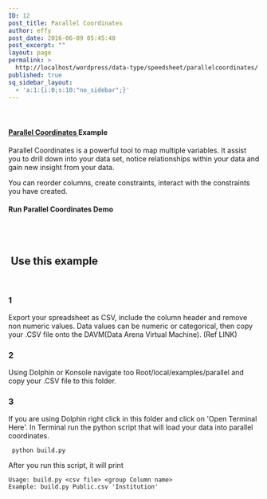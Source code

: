 ```yaml
---
ID: 12
post_title: Parallel Coordinates
author: effy
post_date: 2016-06-09 05:45:48
post_excerpt: ""
layout: page
permalink: >
  http://localhost/wordpress/data-type/speedsheet/parallelcoordinates/
published: true
sq_sidebar_layout:
  - 'a:1:{i:0;s:10:"no_sidebar";}'
---
```

<div class="entry-content">
<div id="pl-12">
<div id="pg-12-0" class="panel-grid">
<div class="panel-row-style" style="padding: 20px 0;">
<div id="pgc-12-0-0" class="panel-grid-cell">
<div id="panel-12-0-0-0" class="so-panel widget widget_sow-slider panel-first-child panel-last-child" data-index="0">
<div class="so-widget-sow-slider so-widget-sow-slider-default-abf3e628296a">
<div class="sow-slider-base " style="display: none;">
<ul class="sow-slider-images" data-settings="{&quot;pagination&quot;:true,&quot;speed&quot;:800,&quot;timeout&quot;:8000,&quot;swipe&quot;:true}">
 	<li class="sow-slider-image">
<div class="sow-slider-image-container">
<div class="sow-slider-image-wrapper" style="max-width: 2552px;">

<img class="attachment-full size-full" src="http://localhost/wordpress/wp-content/uploads/2016/07/parallelCoordinates02-1.jpg" sizes="(max-width: 2552px) 100vw, 2552px" srcset="http://localhost/wordpress/wp-content/uploads/2016/07/parallelCoordinates02-1.jpg 2552w, http://localhost/wordpress/wp-content/uploads/2016/07/parallelCoordinates02-1-300x200.jpg 300w, http://localhost/wordpress/wp-content/uploads/2016/07/parallelCoordinates02-1-768x512.jpg 768w, http://localhost/wordpress/wp-content/uploads/2016/07/parallelCoordinates02-1-1024x683.jpg 1024w, http://localhost/wordpress/wp-content/uploads/2016/07/parallelCoordinates02-1-830x553.jpg 830w, http://localhost/wordpress/wp-content/uploads/2016/07/parallelCoordinates02-1-230x153.jpg 230w, http://localhost/wordpress/wp-content/uploads/2016/07/parallelCoordinates02-1-350x233.jpg 350w, http://localhost/wordpress/wp-content/uploads/2016/07/parallelCoordinates02-1-480x320.jpg 480w, http://localhost/wordpress/wp-content/uploads/2016/07/parallelCoordinates02-1-272x182.jpg 272w" alt="parallelCoordinates02" width="2552" height="1701" />

</div>
</div></li>
 	<li class="sow-slider-image">
<div class="sow-slider-image-container">
<div class="sow-slider-image-wrapper" style="max-width: 2552px;"><img class="attachment-full size-full" src="http://localhost/wordpress/wp-content/uploads/2016/07/controller01.jpg" sizes="(max-width: 2552px) 100vw, 2552px" srcset="http://localhost/wordpress/wp-content/uploads/2016/07/controller01.jpg 2552w, http://localhost/wordpress/wp-content/uploads/2016/07/controller01-300x200.jpg 300w, http://localhost/wordpress/wp-content/uploads/2016/07/controller01-768x512.jpg 768w, http://localhost/wordpress/wp-content/uploads/2016/07/controller01-1024x683.jpg 1024w, http://localhost/wordpress/wp-content/uploads/2016/07/controller01-830x553.jpg 830w, http://localhost/wordpress/wp-content/uploads/2016/07/controller01-230x153.jpg 230w, http://localhost/wordpress/wp-content/uploads/2016/07/controller01-350x233.jpg 350w, http://localhost/wordpress/wp-content/uploads/2016/07/controller01-480x320.jpg 480w, http://localhost/wordpress/wp-content/uploads/2016/07/controller01-272x182.jpg 272w" alt="controller01" width="2552" height="1701" /></div>
</div></li>
 	<li class="sow-slider-image">
<div class="sow-slider-image-container">
<div class="sow-slider-image-wrapper" style="max-width: 2552px;"><img class="attachment-full size-full" src="http://localhost/wordpress/wp-content/uploads/2016/07/parallelCoordinates.jpg" sizes="(max-width: 2552px) 100vw, 2552px" srcset="http://localhost/wordpress/wp-content/uploads/2016/07/parallelCoordinates.jpg 2552w, http://localhost/wordpress/wp-content/uploads/2016/07/parallelCoordinates-300x200.jpg 300w, http://localhost/wordpress/wp-content/uploads/2016/07/parallelCoordinates-768x512.jpg 768w, http://localhost/wordpress/wp-content/uploads/2016/07/parallelCoordinates-1024x683.jpg 1024w, http://localhost/wordpress/wp-content/uploads/2016/07/parallelCoordinates-830x553.jpg 830w, http://localhost/wordpress/wp-content/uploads/2016/07/parallelCoordinates-230x153.jpg 230w, http://localhost/wordpress/wp-content/uploads/2016/07/parallelCoordinates-350x233.jpg 350w, http://localhost/wordpress/wp-content/uploads/2016/07/parallelCoordinates-480x320.jpg 480w, http://localhost/wordpress/wp-content/uploads/2016/07/parallelCoordinates-272x182.jpg 272w" alt="parallelCoordinates" width="2552" height="1701" /></div>
</div></li>
</ul>
<ol class="sow-slider-pagination">
 	<li><a href="#" data-goto="0">1</a></li>
 	<li><a href="#" data-goto="1">2</a></li>
 	<li><a href="#" data-goto="2">3</a></li>
</ol>
<div class="sow-slide-nav sow-slide-nav-next"></div>
<div class="sow-slide-nav sow-slide-nav-prev"></div>
</div>
</div>
</div>
</div>
<div id="pgc-12-0-1" class="panel-grid-cell">
<div id="panel-12-0-1-0" class="so-panel widget widget_text panel-first-child panel-last-child" data-index="1">
<div class="textwidget">
<h4><a href="http://localhost/wordpress/parallelcoordinates/"><strong>Parallel Coordinates </strong></a>Example</h4>
Parallel Coordinates is a powerful tool to map multiple variables. It assist you to drill down into your data set,
notice relationships within your data and gain new insight from your data.

You can reorder columns, create constraints, interact with the constraints you have created.
<h4>Run Parallel Coordinates<a><strong> Demo</strong></a></h4>
</div>
</div>
</div>
</div>
</div>
<div id="pg-12-1" class="panel-grid">
<div class="panel-row-style" style="padding: 10px 0;">
<div id="pgc-12-1-0" class="panel-grid-cell">
<div id="panel-12-1-0-0" class="so-panel widget widget_sow-editor panel-first-child panel-last-child" data-index="2">
<div class="panel-widget-style" style="padding: 5px;">
<div class="so-widget-sow-editor so-widget-sow-editor-base">
<div class="siteorigin-widget-tinymce textwidget">
<h2 style="text-align: left;">Use this example</h2>
</div>
</div>
</div>
</div>
</div>
</div>
</div>
<div id="pg-12-2" class="panel-grid">
<div class="panel-row-style" style="padding: 0px 0;">
<div id="pgc-12-2-0" class="panel-grid-cell">
<div id="panel-12-2-0-0" class="so-panel widget widget_text panel-first-child panel-last-child" data-index="3">
<div class="textwidget">
<h3>1</h3>
Export your spreadsheet as CSV, include the column header and remove non numeric values. Data values can be numeric or categorical, then
copy your .CSV file onto the DAVM(Data Arena Virtual Machine). (Ref LINK)
<h3>2</h3>
Using Dolphin or Konsole navigate too Root/local/examples/parallel and copy your .CSV file to this folder.
<h3>3</h3>
If you are using Dolphin right click in this folder and click on 'Open Terminal Here'. In Terminal run the python script that will load your data into parallel coordinates.
<div class="highlight">
<pre><code> python build.py</code>
</pre>
</div>
After you run this script, it will print
<div>
<pre><code>Usage: build.py &lt;csv file&gt; &lt;group Column name&gt;
Example: build.py Public.csv 'Institution'</code></pre>
</div>
</div>
</div>
</div>
</div>
</div>
</div>
</div>
